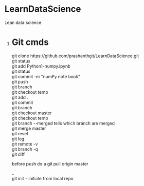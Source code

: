 # LearnDataScience
Lean data science

1. <h1>Git cmds</h1>
      git clone https://github.com/prashanthgit/LearnDataScience.git<br>
      git  status<br>
      git add Python1-numpy.ipynb<br>
      git  status<br>
      git commit -m "numPy note book"<br>
      git push<br>
      git branch<br>
      git checkout temp<br>
      git add . <br>
      git commit<br>
      git branch<br>
      git checkout master<br>
      git checkout temp<br>
      git branch --merged tells which branch are merged<br> 
      git merge master <br>
      git reset <br>
      git log <br>
      git remote -v <br>
      git branch -q <br>
      git diff <br>

      before push do a git pull origin master



      ..<br>
      git init - initiate from local repo <br>
